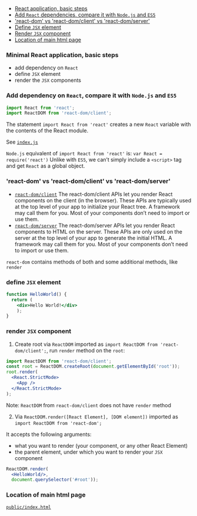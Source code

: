 * [React application, basic steps](#minimal-react-application-basic-steps)
* [Add `React` dependencies, compare it with `Node.js` and `ES5`](#add-dependency-on-react-compare-it-with-nodejs-and-es5)
* ['react-dom' vs 'react-dom/client' vs 'react-dom/server'](#react-dom-vs-react-domclient-vs-react-domserver)
* [Define `JSX` element](#define-jsx-element)
* [Render `JSX` component](#render-jsx-component)
* [Location of main html page](#location-of-main-html-page)

### Minimal React application, basic steps

* add dependency on `React`
* define `JSX` element
* render the `JSX` components

### Add dependency on `React`, compare it with `Node.js` and `ES5`

```jsx
import React from 'react';
import ReactDOM from 'react-dom/client';
```
The statement `import React from 'react'` creates a new `React` variable with the contents of the React module.

See [`index.js`](../../my-react-app/src/index.js)

`Node.js` equivalent of `import React from 'react'` is: `var React = require('react')`
Unlike with `ES5`, we can’t simply include a `<script>` tag and get `React` as a global object.

### 'react-dom' vs 'react-dom/client' vs 'react-dom/server'

* [`react-dom/client`](https://react.dev/reference/react-dom/client)
  The react-dom/client APIs let you render React components on the client (in the browser). 
  These APIs are typically used at the top level of your app to initialize your React tree. 
  A framework may call them for you. Most of your components don’t need to import or use them.
* [`react-dom/server`](https://react.dev/reference/react-dom/server)
  The react-dom/server APIs let you render React components to HTML on the server. 
  These APIs are only used on the server at the top level of your app to generate the initial HTML. 
  A framework may call them for you. Most of your components don’t need to import or use them.

`react-dom` contains methods of both and some additional methods, like `render`

### define `JSX` element

```jsx
function HelloWorld() {
  return (
    <div>Hello World!</div>
    );
}
```

### render `JSX` component

1. Create root via `ReactDOM` imported as `import ReactDOM from 'react-dom/client';`, run `render` method on the `root`:

```jsx
import ReactDOM from 'react-dom/client';
const root = ReactDOM.createRoot(document.getElementById('root'));
root.render(
  <React.StrictMode>
    <App />
  </React.StrictMode>
);
```

Note: `ReactDOM` from `react-dom/client` does not have `render` method

2. Via `ReactDOM.render([React Element], [DOM element])` imported as `import ReactDOM from 'react-dom';`

It accepts the following arguments:
* what you want to render (your component, or any other React Element) 
* the parent element, under which you want to render your `JSX` component

```jsx
ReactDOM.render(
  <HelloWorld/>,
  document.querySelector('#root'));
```

### Location of main html page

[`public/index.html`](../../my-react-app/public/index.html)